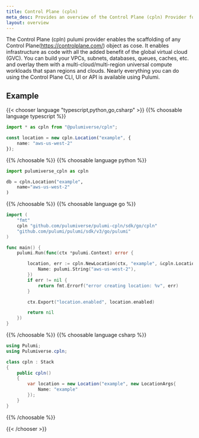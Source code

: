 ```yaml
---
title: Control Plane (cpln)
meta_desc: Provides an overview of the Control Plane (cpln) Provider for Pulumi.
layout: overview
---
```


The Control Plane (cpln) pulumi provider enables the scaffolding of any Control Plane(https://controlplane.com/) object as cose. It enables infrastructure as code with all the added benefit of the global virtual cloud (GVC). You can build your VPCs, subnets, databases, queues, caches, etc. and overlay them with a multi-cloud/multi-region universal compute workloads that span regions and clouds. Nearly everything you can do using the Control Plane CLI, UI or API is available using Pulumi.

## Example

{{< chooser language "typescript,python,go,csharp" >}}
{{% choosable language typescript %}}

```typescript
import * as cpln from "@pulumiverse/cpln";

const location = new cpln.Location("example", {
	name: "aws-us-west-2"
});
```

{{% /choosable %}}
{{% choosable language python %}}

```python
import pulumiverse_cpln as cpln

db = cpln.Location("example",
    name="aws-us-west-2"
)
```

{{% /choosable %}}
{{% choosable language go %}}

```go
import (
	"fmt"
	cpln "github.com/pulumiverse/pulumi-cpln/sdk/go/cpln"
	"github.com/pulumi/pulumi/sdk/v3/go/pulumi"
)

func main() {
	pulumi.Run(func(ctx *pulumi.Context) error {

		location, err := cpln.NewLocation(ctx, "example", &cpln.LocationArgs{
            Name: pulumi.String("aws-us-west-2"),
		})
		if err != nil {
			return fmt.Errorf("error creating location: %v", err)
		}

		ctx.Export("location.enabled", location.enabled)

		return nil
	})
}
```

{{% /choosable %}}
{{% choosable language csharp %}}

```csharp
using Pulumi;
using Pulumiverse.cpln;

class cpln : Stack
{
    public cpln()
    {
        var location = new Location("example", new LocationArgs{
            Name: "example"
        });
    }
}
```

{{% /choosable %}}

{{< /chooser >}}